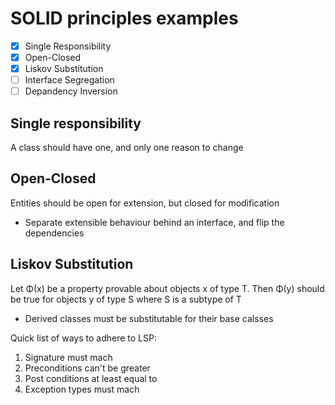 # SOLID principles examples

- [x] Single Responsibility
- [x] Open-Closed
- [x] Liskov Substitution
- [ ] Interface Segregation
- [ ] Depandency Inversion

## Single responsibility
A class should have one, and only one reason to change

## Open-Closed
Entities should be open for extension, but closed for modification
* Separate extensible behaviour behind an interface, and flip the dependencies

## Liskov Substitution
Let Φ(x) be a property provable about objects x of type T. Then Φ(y) should be true for objects y of type S where S is a subtype of T
* Derived classes must be substitutable for their base calsses

Quick list of ways to adhere to LSP:
1. Signature must mach
1. Preconditions can't be greater
1. Post conditions at least equal to
1. Exception types must mach
